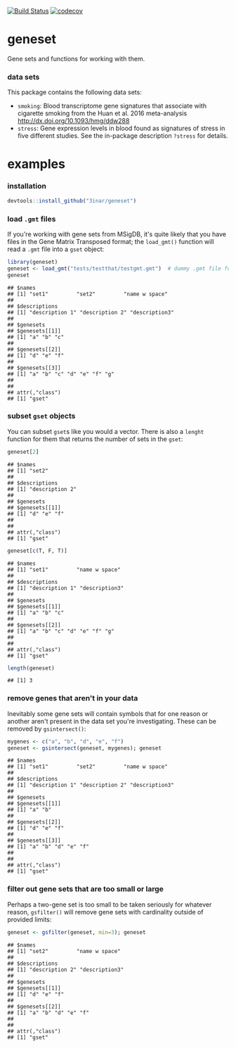 [![Build Status](https://travis-ci.org/3inar/geneset.svg?branch=master)](https://travis-ci.org/3inar/geneset) [![codecov](https://codecov.io/gh/3inar/geneset/branch/master/graph/badge.svg)](https://codecov.io/gh/3inar/geneset)

geneset
=======

Gene sets and functions for working with them.

### data sets

This package contains the following data sets:

-   `smoking`: Blood transcriptome gene signatures that associate with cigarette smoking from the Huan et al. 2016 meta-analysis <http://dx.doi.org/10.1093/hmg/ddw288>
-   `stress`: Gene expression levels in blood found as signatures of stress in five different studies. See the in-package description `?stress` for details.

examples
========

### installation

``` r
devtools::install_github("3inar/geneset")
```

### load `.gmt` files

If you're working with gene sets from MSigDB, it's quite likely that you have files in the Gene Matrix Transposed format; the `load_gmt()` function will read a `.gmt` file into a `gset` object:

``` r
library(geneset)
geneset <- load_gmt("tests/testthat/testgmt.gmt")  # dummy .gmt file for testing
geneset
```

    ## $names
    ## [1] "set1"         "set2"         "name w space"
    ## 
    ## $descriptions
    ## [1] "description 1" "description 2" "description3" 
    ## 
    ## $genesets
    ## $genesets[[1]]
    ## [1] "a" "b" "c"
    ## 
    ## $genesets[[2]]
    ## [1] "d" "e" "f"
    ## 
    ## $genesets[[3]]
    ## [1] "a" "b" "c" "d" "e" "f" "g"
    ## 
    ## 
    ## attr(,"class")
    ## [1] "gset"

### subset `gset` objects

You can subset `gset`s like you would a vector. There is also a `lenght` function for them that returns the number of sets in the `gset`:

``` r
geneset[2]
```

    ## $names
    ## [1] "set2"
    ## 
    ## $descriptions
    ## [1] "description 2"
    ## 
    ## $genesets
    ## $genesets[[1]]
    ## [1] "d" "e" "f"
    ## 
    ## 
    ## attr(,"class")
    ## [1] "gset"

``` r
geneset[c(T, F, T)]
```

    ## $names
    ## [1] "set1"         "name w space"
    ## 
    ## $descriptions
    ## [1] "description 1" "description3" 
    ## 
    ## $genesets
    ## $genesets[[1]]
    ## [1] "a" "b" "c"
    ## 
    ## $genesets[[2]]
    ## [1] "a" "b" "c" "d" "e" "f" "g"
    ## 
    ## 
    ## attr(,"class")
    ## [1] "gset"

``` r
length(geneset)
```

    ## [1] 3

### remove genes that aren't in your data

Inevitably some gene sets will contain symbols that for one reason or another aren't present in the data set you're investigating. These can be removed by `gsintersect()`:

``` r
mygenes <- c("a", "b", "d", "e", "f")
geneset <- gsintersect(geneset, mygenes); geneset
```

    ## $names
    ## [1] "set1"         "set2"         "name w space"
    ## 
    ## $descriptions
    ## [1] "description 1" "description 2" "description3" 
    ## 
    ## $genesets
    ## $genesets[[1]]
    ## [1] "a" "b"
    ## 
    ## $genesets[[2]]
    ## [1] "d" "e" "f"
    ## 
    ## $genesets[[3]]
    ## [1] "a" "b" "d" "e" "f"
    ## 
    ## 
    ## attr(,"class")
    ## [1] "gset"

### filter out gene sets that are too small or large

Perhaps a two-gene set is too small to be taken seriously for whatever reason, `gsfilter()` will remove gene sets with cardinality outside of provided limits:

``` r
geneset <- gsfilter(geneset, min=3); geneset
```

    ## $names
    ## [1] "set2"         "name w space"
    ## 
    ## $descriptions
    ## [1] "description 2" "description3" 
    ## 
    ## $genesets
    ## $genesets[[1]]
    ## [1] "d" "e" "f"
    ## 
    ## $genesets[[2]]
    ## [1] "a" "b" "d" "e" "f"
    ## 
    ## 
    ## attr(,"class")
    ## [1] "gset"
